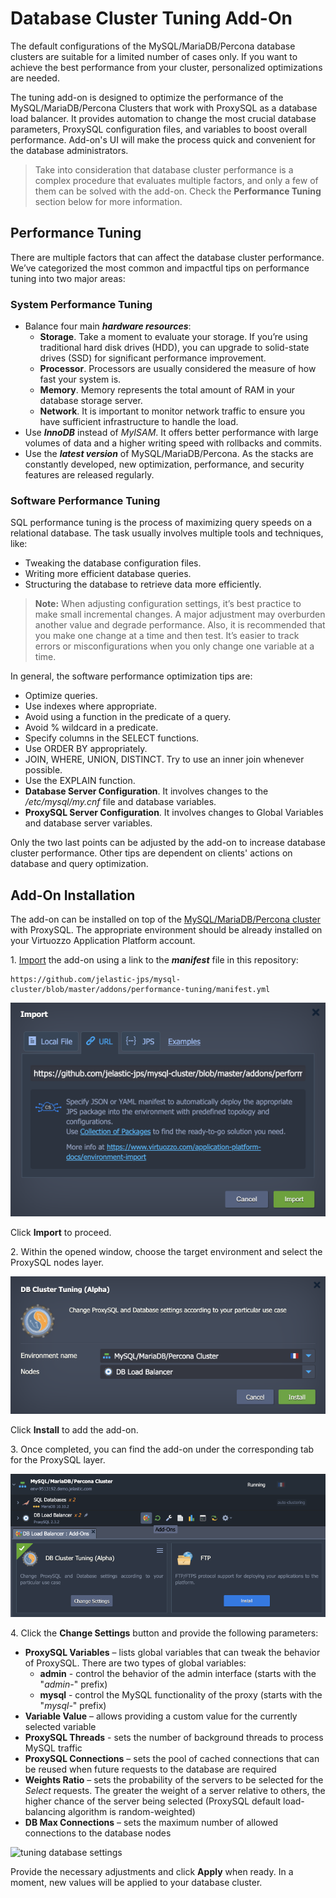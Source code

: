 # Database Cluster Tuning Add-On

The default configurations of the MySQL/MariaDB/Percona database clusters are suitable for a limited number of cases only. If you want to achieve the best performance from your cluster, personalized optimizations are needed.

The tuning add-on is designed to optimize the performance of the MySQL/MariaDB/Percona Clusters that work with ProxySQL as a database load balancer. It provides automation to change the most crucial database parameters, ProxySQL configuration files, and variables to boost overall performance. Add-on's UI will make the process quick and convenient for the database administrators.

> Take into consideration that database cluster performance is a complex procedure that evaluates multiple factors, and only a few of them can be solved with the add-on. Check the **Performance Tuning** section below for more information.


## Performance Tuning

There are multiple factors that can affect the database cluster performance. We’ve categorized the most common and impactful tips on performance tuning into two major areas:

### System Performance Tuning

- Balance four main ***hardware resources***:
  - **Storage**. Take a moment to evaluate your storage. If you’re using traditional hard disk drives (HDD), you can upgrade to solid-state drives (SSD) for significant performance improvement.
  - **Processor**. Processors are usually considered the measure of how fast your system is.
  - **Memory**. Memory represents the total amount of RAM in your database storage server.
  - **Network**. It is important to monitor network traffic to ensure you have sufficient infrastructure to handle the load.
- Use ***InnoDB*** instead of *MyISAM*. It offers better performance with large volumes of data and a higher writing speed with rollbacks and commits.
- Use the ***latest version*** of MySQL/MariaDB/Percona. As the stacks are constantly developed, new optimization, performance, and security features are released regularly.

### Software Performance Tuning

SQL performance tuning is the process of maximizing query speeds on a relational database. The task usually involves multiple tools and techniques, like:

- Tweaking the database configuration files.
- Writing more efficient database queries.
- Structuring the database to retrieve data more efficiently.

> **Note:** When adjusting configuration settings, it’s best practice to make small incremental changes. A major adjustment may overburden another value and degrade performance. Also, it is recommended that you make one change at a time and then test. It’s easier to track errors or misconfigurations when you only change one variable at a time.

In general, the software performance optimization tips are:

- Optimize queries.
- Use indexes where appropriate.
- Avoid using a function in the predicate of a query.
- Avoid % wildcard in a predicate.
- Specify columns in the SELECT functions.
- Use ORDER BY appropriately.
- JOIN, WHERE, UNION, DISTINCT. Try to use an inner join whenever possible.
- Use the EXPLAIN function.
- **Database Server Configuration**. It involves changes to the */etc/mysql/my.cnf* file and database variables.
- **ProxySQL Server Configuration**. It involves changes to Global Variables and database server variables.

Only the two last points can be adjusted by the add-on to increase database cluster performance. Other tips are dependent on clients' actions on database and query optimization.


## Add-On Installation

The add-on can be installed on top of the [MySQL/MariaDB/Percona cluster](https://www.virtuozzo.com/application-platform-docs/db-auto-clustering/) with ProxySQL. The appropriate environment should be already installed on your Virtuozzo Application Platform account.

1\. [Import](https://www.virtuozzo.com/application-platform-docs/environment-import/) the add-on using a link to the ***manifest*** file in this repository:

```
https://github.com/jelastic-jps/mysql-cluster/blob/master/addons/performance-tuning/manifest.yml
```

![import tuning add-on](images/01-import-tuning-addon.png)

Click **Import** to proceed.

2\. Within the opened window, choose the target environment and select the ProxySQL nodes layer.

![install tuning add-on](images/02-install-tuning-addon.png)

Click **Install** to add the add-on.

3\. Once completed, you can find the add-on under the corresponding tab for the ProxySQL layer.

![change settings tuning add-on](images/03-change-settings-tuning-addon.png)

4\. Click the **Change Settings** button and provide the following parameters:

- **ProxySQL Variables** – lists global variables that can tweak the behavior of ProxySQL. There are two types of global variables:
  - **admin** - control the behavior of the admin interface (starts with the "*admin-*" prefix)
  - **mysql** - control the MySQL functionality of the proxy (starts with the "*mysql-*" prefix)
- **Variable Value** – allows providing a custom value for the currently selected variable
- **ProxySQL Threads** - sets the number of background threads to process MySQL traffic
- **ProxySQL Connections** – sets the pool of cached connections that can be reused when future requests to the database are required
- **Weights Ratio** – sets the probability of the servers to be selected for the *Select* requests. The greater the weight of a server relative to others, the higher chance of the server being selected (ProxySQL default load-balancing algorithm is random-weighted)
- **DB Max Connections** – sets the maximum number of allowed connections to the database nodes

![tuning database settings](images/04-tuning-database-settings.png)

Provide the necessary adjustments and click **Apply** when ready. In a moment, new values will be applied to your database cluster.